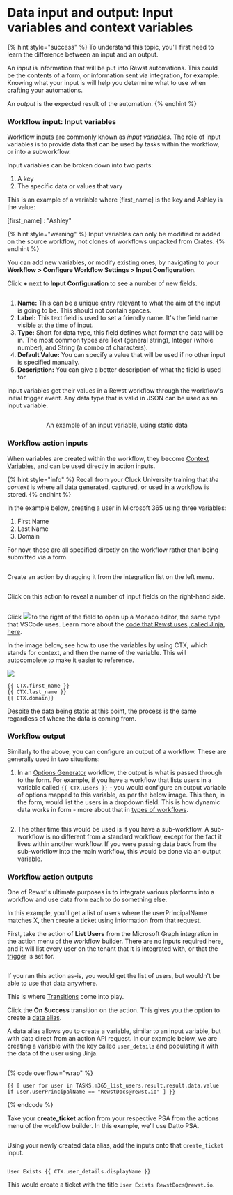 # Data input and output: Input variables and context variables

{% hint style="success" %}
To understand this topic, you'll first need to learn the difference between an input and an output.&#x20;

An _input_ is information that will be put into Rewst automations. This could be the contents of a form, or information sent via integration, for example. Knowing what your input is will help you determine what to use when crafting your automations.

An _output_ is the expected result of the automation.&#x20;
{% endhint %}

### Workflow input: Input variables

Workflow inputs are commonly known as _input variables_. The role of input variables is to provide data that can be used by tasks within the workflow, or into a subworkflow.

Input variables can be broken down into two parts:&#x20;

1. A key&#x20;
2. The specific data or values that vary

This is an example of a variable where \[first\_name] is the key and Ashley is the value:

&#x20;               \[first\_name] : "Ashley"

{% hint style="warning" %}
Input variables can only be modified or added on the source workflow, not clones of workflows unpacked from Crates.
{% endhint %}

You can add new variables, or modify existing ones, by navigating to your **Workflow > Configure Workflow Settings  > Input Configuration**.

Click **+** next to **Input Configuration** to see a number of new fields.

<figure><img src="../../.gitbook/assets/Screenshot 2025-03-07 at 3.50.21 PM.png" alt=""><figcaption></figcaption></figure>

1. **Name:** This can be a unique entry relevant to what the aim of the input is going to be. This should not contain spaces.&#x20;
2. **Label:** This text field is used to set a friendly name. It's the field name visible at the time of input.&#x20;
3. **Type:** Short for data type, this field defines what format the data will be in. The most common types are Text (general string), Integer (whole number), and String (a combo of characters).&#x20;
4. **Default Value:** You can specify a value that will be used if no other input is specified manually.
5. **Description:** You can give a better description of what the field is used for.

Input variables get their values in a Rewst workflow through the workflow's initial trigger event. Any data type that is valid in JSON can be used as an input variable.

<div align="center"><figure><img src="../../.gitbook/assets/input-configuration-example (1).png" alt=""><figcaption><p>An example of an input variable, using static data</p></figcaption></figure></div>

### Workflow action inputs

When variables are created within the workflow, they become [Context Variables](../../cluck-university/getting-started/rewst-terminology.md#context-variables), and can be used directly in action inputs.

{% hint style="info" %}
Recall from your Cluck University training that _the context_ is where all data generated, captured, or used in a workflow is stored.
{% endhint %}

In the example below, creating a user in Microsoft 365 using three variables:

1. First Name
2. Last Name
3. Domain

For now, these are all specified directly on the workflow rather than being submitted via a form.

<figure><img src="../../.gitbook/assets/input-configuration-example (2).png" alt=""><figcaption></figcaption></figure>

Create an action by dragging it from the integration list on the left menu.

<figure><img src="../../.gitbook/assets/m365-create-user-example-action.png" alt=""><figcaption></figcaption></figure>

Click on this action to reveal a number of input fields on the right-hand side.

<figure><img src="../../.gitbook/assets/m365-create-user-example-inputs.png" alt=""><figcaption></figcaption></figure>

Click ![](<../../.gitbook/assets/Screenshot 2025-03-13 at 5.55.52 PM.png>) to the right of the field to open up a Monaco editor, the same type that VSCode uses. Learn more about the [code that Rewst uses, called Jinja, here](../jinja/intro-to-jinja.md).

In the image below,  see how to use the variables by using CTX, which stands for context, and then the name of the variable. This will autocomplete to make it easier to reference.

![](../../.gitbook/assets/workflow-action-outputs1.png)

```django
{{ CTX.first_name }}
{{ CTX.last_name }}
{{ CTX.domain}}
```

Despite the data being static at this point, the process is the same regardless of where the data is coming from.

### Workflow output

Similarly to the above, you can configure an output of a workflow. These are generally used in two situations:

1. In an [Options Generator](broken-reference) workflow, the output is what is passed through to the form. For example, if you have a workflow that lists users in a variable called `{{ CTX.users }}` - you would configure an output variable of options mapped to this variable, as per the below image. This then, in the form, would list the users in a dropdown field. This is how dynamic data works in form - more about that in [types of workflows](different-types-of-workflows.md).

<figure><img src="../../.gitbook/assets/output-configuration-example.png" alt=""><figcaption></figcaption></figure>

2. The other time this would be used is if you have a sub-workflow. A sub-workflow is no different from a standard workflow, except for the fact it lives within another workflow. If you were passing data back from the sub-workflow into the main workflow, this would be done via an output variable.

### Workflow action outputs

One of Rewst's ultimate purposes is to integrate various platforms into a workflow and use data from each to do something else.

In this example, you'll get a list of users where the userPrincipalName matches X, then create a ticket using information from that request.

First, take the action of **List Users** from the Microsoft Graph integration in the action menu of the workflow builder. There are no inputs required here, and it will list every user on the tenant that it is integrated with, or that the [trigger](../triggers/intro-to-triggers.md) is set for.

<figure><img src="../../.gitbook/assets/Screenshot 2025-03-24 at 11.45.15 AM.png" alt=""><figcaption></figcaption></figure>

If you ran this action as-is, you would get the list of users, but wouldn't be able to use that data anywhere.

This is where [Transitions](../../cluck-university/getting-started/rewst-terminology.md#transitions) come into play.

Click the **On Success** transition on the action. This gives you the option to create a [data alias](navigating-between-tasks-with-transitions.md).

A data alias allows you to create a variable, similar to an input variable, but with data direct from an action API request. In our example below, we are creating a variable with the key called `user_details` and populating it with the data of the user using Jinja.

<figure><img src="../../.gitbook/assets/data-aliases-example.png" alt=""><figcaption></figcaption></figure>

{% code overflow="wrap" %}
```django
{{ [ user for user in TASKS.m365_list_users.result.result.data.value if user.userPrincipalName == "RewstDocs@rewst.io" ] }}
```
{% endcode %}

Take your **create\_ticket** action from your respective PSA from the actions menu of the workflow builder. In this example, we'll use Datto PSA.

<figure><img src="../../.gitbook/assets/transitions-example.png" alt=""><figcaption></figcaption></figure>

Using your newly created data alias, add the inputs onto that `create_ticket` input.

<figure><img src="../../.gitbook/assets/data-alias-ticket-title-example.png" alt=""><figcaption></figcaption></figure>

```django
User Exists {{ CTX.user_details.displayName }}
```

This would create a ticket with the title `User Exists RewstDocs@rewst.io`.
